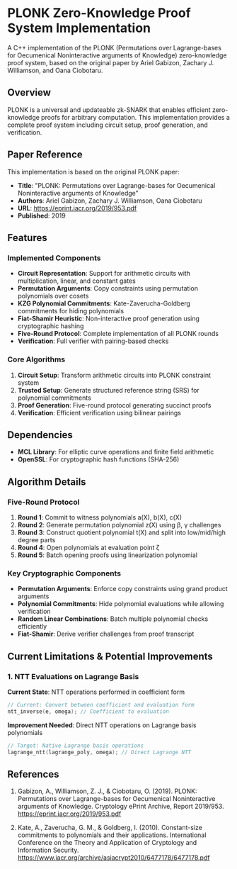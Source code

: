 # PLONK Zero-Knowledge Proof System Implementation

A C++ implementation of the PLONK (Permutations over Lagrange-bases for Oecumenical Noninteractive arguments of Knowledge) zero-knowledge proof system, based on the original paper by Ariel Gabizon, Zachary J. Williamson, and Oana Ciobotaru.

## Overview

PLONK is a universal and updateable zk-SNARK that enables efficient zero-knowledge proofs for arbitrary computation. This implementation provides a complete proof system including circuit setup, proof generation, and verification.

## Paper Reference

This implementation is based on the original PLONK paper:

- **Title**: "PLONK: Permutations over Lagrange-bases for Oecumenical Noninteractive arguments of Knowledge"
- **Authors**: Ariel Gabizon, Zachary J. Williamson, Oana Ciobotaru
- **URL**: https://eprint.iacr.org/2019/953.pdf
- **Published**: 2019

## Features

### Implemented Components

- **Circuit Representation**: Support for arithmetic circuits with multiplication, linear, and constant gates
- **Permutation Arguments**: Copy constraints using permutation polynomials over cosets
- **KZG Polynomial Commitments**: Kate-Zaverucha-Goldberg commitments for hiding polynomials
- **Fiat-Shamir Heuristic**: Non-interactive proof generation using cryptographic hashing
- **Five-Round Protocol**: Complete implementation of all PLONK rounds
- **Verification**: Full verifier with pairing-based checks

### Core Algorithms

1. **Circuit Setup**: Transform arithmetic circuits into PLONK constraint system
2. **Trusted Setup**: Generate structured reference string (SRS) for polynomial commitments
3. **Proof Generation**: Five-round protocol generating succinct proofs
4. **Verification**: Efficient verification using bilinear pairings

## Dependencies

- **MCL Library**: For elliptic curve operations and finite field arithmetic
- **OpenSSL**: For cryptographic hash functions (SHA-256)

## Algorithm Details

### Five-Round Protocol

1. **Round 1**: Commit to witness polynomials a(X), b(X), c(X)
2. **Round 2**: Generate permutation polynomial z(X) using β, γ challenges
3. **Round 3**: Construct quotient polynomial t(X) and split into low/mid/high degree parts
4. **Round 4**: Open polynomials at evaluation point ζ
5. **Round 5**: Batch opening proofs using linearization polynomial

### Key Cryptographic Components

- **Permutation Arguments**: Enforce copy constraints using grand product arguments
- **Polynomial Commitments**: Hide polynomial evaluations while allowing verification
- **Random Linear Combinations**: Batch multiple polynomial checks efficiently
- **Fiat-Shamir**: Derive verifier challenges from proof transcript

## Current Limitations & Potential Improvements

### 1. NTT Evaluations on Lagrange Basis

**Current State**: NTT operations performed in coefficient form

```cpp
// Current: Convert between coefficient and evaluation form
ntt_inverse(e, omega); // Coefficient to evaluation
```

**Improvement Needed**: Direct NTT operations on Lagrange basis polynomials

```cpp
// Target: Native Lagrange basis operations
lagrange_ntt(lagrange_poly, omega); // Direct Lagrange NTT
```

## References

1. Gabizon, A., Williamson, Z. J., & Ciobotaru, O. (2019). PLONK: Permutations over Lagrange-bases for Oecumenical Noninteractive arguments of Knowledge. Cryptology ePrint Archive, Report 2019/953. https://eprint.iacr.org/2019/953.pdf

2. Kate, A., Zaverucha, G. M., & Goldberg, I. (2010). Constant-size commitments to polynomials and their applications. International Conference on the Theory and Application of Cryptology and Information Security. https://www.iacr.org/archive/asiacrypt2010/6477178/6477178.pdf
